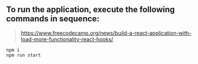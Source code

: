 ## To run the application, execute the following commands in sequence:

> https://www.freecodecamp.org/news/build-a-react-application-with-load-more-functionality-react-hooks/

```
npm i
npm run start
```
